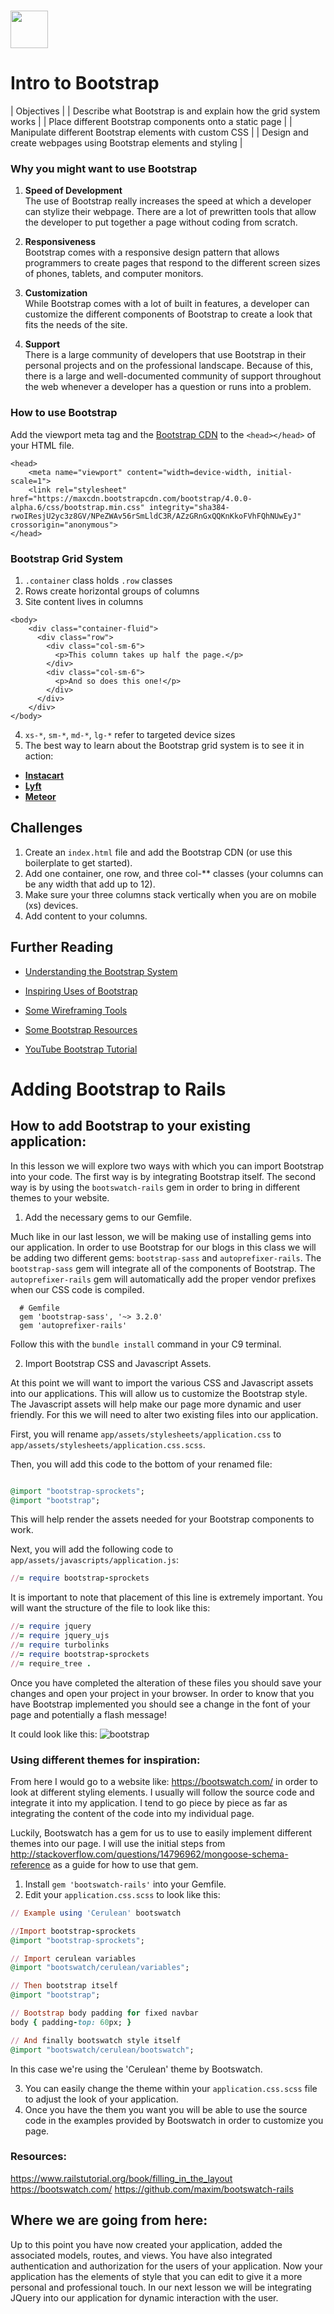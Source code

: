 # <img src="https://cloud.githubusercontent.com/assets/8397980/19818474/bd21af4c-9d04-11e6-8df6-1ed154718dce.png" height="60">
# Intro to Bootstrap
| Objectives |
| Describe what Bootstrap is and explain how the grid system works |
| Place different Bootstrap components onto a static page |
| Manipulate different Bootstrap elements with custom CSS |
| Design and create webpages using Bootstrap elements and styling |

### Why you might want to use Bootstrap

1. <b>Speed of Development</b><br>
The use of Bootstrap really increases the speed at which a developer can stylize their webpage.  There are a lot of prewritten tools that allow the developer to put together a page without coding from scratch.

2. <b>Responsiveness</b><br>
Bootstrap comes with a responsive design pattern that allows programmers to create pages that respond to the different screen sizes of phones, tablets, and computer monitors.

3. <b>Customization</b><br>
While Bootstrap comes with a lot of built in features, a developer can customize the different components of Bootstrap to create a look that fits the needs of the site.

4. <b>Support</b><br>
There is a large community of developers that use Bootstrap in their personal projects and on the professional landscape.  Because of this, there is a large and well-documented community of support throughout the web whenever a developer has a question or runs into a problem.

### How to use Bootstrap

Add the viewport meta tag and the <a href="http://getbootstrap.com/getting-started/#download">Bootstrap CDN</a> to the ```<head></head>``` of your HTML file.

```
<head>
    <meta name="viewport" content="width=device-width, initial-scale=1">
    <link rel="stylesheet" href="https://maxcdn.bootstrapcdn.com/bootstrap/4.0.0-alpha.6/css/bootstrap.min.css" integrity="sha384-rwoIResjU2yc3z8GV/NPeZWAv56rSmLldC3R/AZzGRnGxQQKnKkoFVhFQhNUwEyJ" crossorigin="anonymous">
</head>
```

### Bootstrap Grid System

1.  `.container` class holds `.row` classes
2.  Rows create horizontal groups of columns
3.  Site content lives in columns
```
<body>
    <div class="container-fluid">
      <div class="row">
        <div class="col-sm-6">
          <p>This column takes up half the page.</p>
        </div>
        <div class="col-sm-6">
          <p>And so does this one!</p>
        </div>
      </div>
    </div>
</body>
```
4.  `xs-*`, `sm-*`, `md-*`, `lg-*` refer to targeted device sizes  
5.  The best way to learn about the Bootstrap grid system is to see it in action:

- <b><a href="https://www.instacart.com/">Instacart</a></b><br>
- <b><a href="https://www.lyft.com/">Lyft</a></b><br>
- <b><a href="https://www.meteor.com/">Meteor</a></b>

## Challenges

1. Create an ```index.html``` file and add the Bootstrap CDN (or use this boilerplate to get started).
2. Add one container, one row, and three col-** classes (your columns can be any width that add up to 12).
3. Make sure your three columns stack vertically when you are on mobile (xs) devices.
4. Add content to your columns.

## Further Reading

* <a href="https://scotch.io/tutorials/understanding-the-bootstrap-3-grid-system">Understanding the Bootstrap System</a><br>

* <a href="http://expo.getbootstrap.com/">Inspiring Uses of Bootstrap</a><br>

* <a href="http://www.creativebloq.com/wireframes/top-wireframing-tools-11121302">Some Wireframing Tools</a>

* <a href="https://startbootstrap.com/bootstrap-resources/">Some Bootstrap Resources</a>

* <a href="https://www.youtube.com/watch?v=gqOEoUR5RHg">YouTube Bootstrap Tutorial</a>

# Adding Bootstrap to Rails

## How to add Bootstrap to your existing application:
In this lesson we will explore two ways with which you can import Bootstrap into your code.  The first way is by integrating Bootstrap itself.  The second way is by using the `bootswatch-rails` gem in order to bring in different themes to your website.

1. Add the necessary gems to our Gemfile.

Much like in our last lesson, we will be making use of installing gems into our application.  In order to use Bootstrap for our blogs in this class we will be adding two different gems:  `bootstrap-sass` and `autoprefixer-rails`.  The `bootstrap-sass` gem will integrate all of the components of Bootstrap.  The `autoprefixer-rails` gem will automatically add the proper vendor prefixes when our CSS code is compiled.

```rails
  # Gemfile
  gem 'bootstrap-sass', '~> 3.2.0'
  gem 'autoprefixer-rails'
```

Follow this with the `bundle install` command in your C9 terminal.

2. Import Bootstrap CSS and Javascript Assets.

At this point we will want to import the various CSS and Javascript assets into our applications.  This will allow us to customize the Bootstrap style.  The Javascript assets will help make our page more dynamic and user friendly.  For this we will need to alter two existing files into our application.

First, you will rename `app/assets/stylesheets/application.css` to `app/assets/stylesheets/application.css.scss`.

Then, you will add this code to the bottom of your renamed file:
```rb

@import "bootstrap-sprockets";
@import "bootstrap";
```
This will help render the assets needed for your Bootstrap components to work.

Next, you will add the following code to `app/assets/javascripts/application.js`:
```rb
//= require bootstrap-sprockets
```

It is important to note that placement of this line is extremely important.  You will want the structure of the file to look like this:
```rb
//= require jquery
//= require jquery_ujs
//= require turbolinks
//= require bootstrap-sprockets
//= require_tree .
```

Once you have completed the alteration of these files you should save your changes and open your project in your browser.  In order to know that you have Bootstrap implemented you should see a change in the font of your page and potentially a flash message!

It could look like this:
![bootstrap](https://cloud.githubusercontent.com/assets/8397980/21191761/3194529e-c1f4-11e6-82b8-504ee9a0210c.png)



### Using different themes for inspiration:

From here I would go to a website like: https://bootswatch.com/ in order to look at different styling elements.  I usually will follow the source code and integrate it into my application.  I tend to go piece by piece as far as integrating the content of the code into my individual page.  

Luckily, Bootswatch has a gem for us to use to easily implement different themes into our page.  I will use the initial steps from http://stackoverflow.com/questions/14796962/mongoose-schema-reference as a guide for how to use that gem.

1. Install `gem 'bootswatch-rails'` into your Gemfile.
2. Edit your `application.css.scss` to look like this:
```rb
// Example using 'Cerulean' bootswatch

//Import bootstrap-sprockets
@import "bootstrap-sprockets";

// Import cerulean variables
@import "bootswatch/cerulean/variables";

// Then bootstrap itself
@import "bootstrap";

// Bootstrap body padding for fixed navbar
body { padding-top: 60px; }

// And finally bootswatch style itself
@import "bootswatch/cerulean/bootswatch";
```
In this case we're using the 'Cerulean' theme by Bootswatch.

3. You can easily change the theme within your `application.css.scss` file to adjust the look of your application.
4. Once you have the them you want you will be able to use the source code in the examples provided by Bootswatch in order to customize you page.


### Resources:
https://www.railstutorial.org/book/filling_in_the_layout
https://bootswatch.com/
https://github.com/maxim/bootswatch-rails

## Where we are going from here:

Up to this point you have now created your application, added the associated models, routes, and views.  You have also integrated authentication and authorization for the users of your application.  Now your application has the elements of style that you can edit to give it a more personal and professional touch.  In our next lesson we will be integrating JQuery into our application for dynamic interaction with the user.


